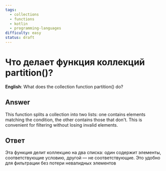 ```yaml
---
tags:
  - collections
  - functions
  - kotlin
  - programming-languages
difficulty: easy
status: draft
---
```


# Что делает функция коллекций partition()?

**English**: What does the collection function partition() do?

## Answer

This function splits a collection into two lists: one contains elements matching the condition, the other contains those that don't. This is convenient for filtering without losing invalid elements.

## Ответ

Эта функция делит коллекцию на два списка: один содержит элементы, соответствующие условию, другой — не соответствующие. Это удобно для фильтрации без потери невалидных элементов

